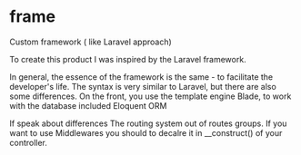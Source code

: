 # frame
Custom framework ( like Laravel approach)

To create this product I was inspired by the Laravel framework.

In general, the essence of the framework is the same - to facilitate the developer's life.
The syntax is very similar to Laravel, but there are also some differences.
On the front, you use the template engine Blade, to work with the database included Eloquent ORM

If speak about differences 
The routing system out of routes groups. 
If you want to  use Middlewares you should to decalre it in __construct() of your controller.
